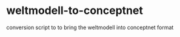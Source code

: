weltmodell-to-conceptnet
========================

conversion script to to bring the weltmodell into conceptnet format
